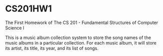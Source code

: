 # CS201HW1
The First Homework of The CS 201 - Fundamental Structures of Computer Science I

This is a music album collection system to store the song names of the
music albums in a particular collection. For each music album, it will store its artist, its title, its year,
and its list of songs.
